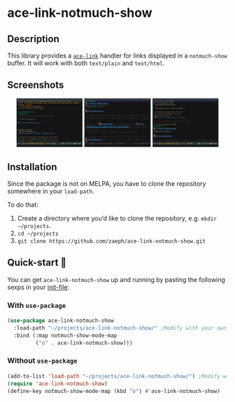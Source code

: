 ace-link-notmuch-show
============

Description
---------------

This library provides a [`ace-link`](https://github.com/abo-abo/ace-link) handler for links displayed in a `notmuch-show` buffer.  It will work with both `text/plain` and `text/html`.

Screenshots
---------------
<p align="center">
    <img alt="Screenshot for plain-links" src="doc/screen-plain.png" width="30%"> <img alt="Screenshot for html-links" src="doc/screen-html.png" width="30%"> <img alt="Screenshot with both types of links" src="doc/screen-plain+html.png" width="30%">
</p>

Installation
---------------

Since the package is not on MELPA, you have to clone the repository somewhere in your `load-path`.

To do that:
1. Create a directory where you’d like to clone the repository, e.g. `mkdir ~/projects`.
2. `cd ~/projects`
3. `git clone https://github.com/zaeph/ace-link-notmuch-show.git`

Quick-start 🚀
---------------

You can get `ace-link-notmuch-show` up and running by pasting the following sexps in your [init-file](https://www.gnu.org/software/emacs/manual/html_node/emacs/Init-File.html):

### With `use-package`

```el
(use-package ace-link-notmuch-show
  :load-path "~/projects/ace-link-notmuch-show/" ;Modify with your own path
  :bind (:map notmuch-show-mode-map
         ("o" . ace-link-notmuch-show)))
```

### Without `use-package`
```el
(add-to-list 'load-path "~/projects/ace-link-notmuch-show/") ;Modify with your own path
(require 'ace-link-notmuch-show)
(define-key notmuch-show-mode-map (kbd "o") #'ace-link-notmuch-show)
```
